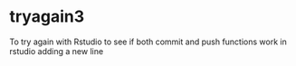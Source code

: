 # tryagain3
To try again with Rstudio to see if both commit and push functions work in rstudio
adding a new line

